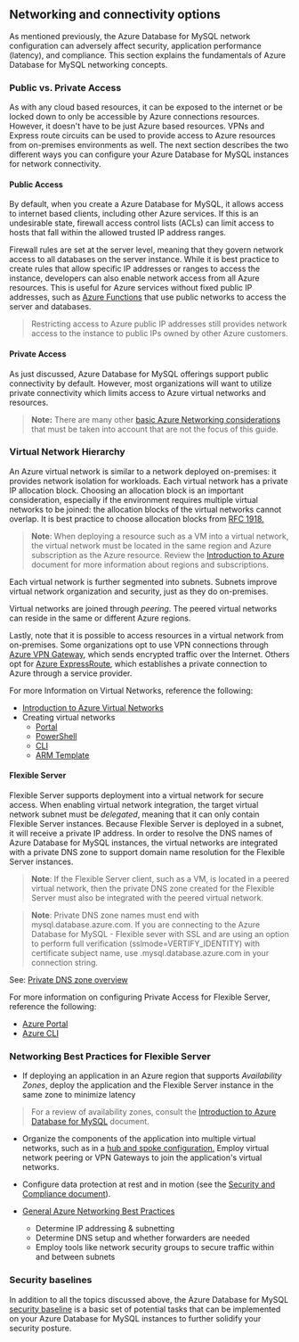 ## Networking and connectivity options

As mentioned previously, the Azure Database for MySQL network configuration can adversely affect security, application performance (latency), and compliance. This section explains the fundamentals of Azure Database for MySQL networking concepts.

### Public vs. Private Access

As with any cloud based resources, it can be exposed to the internet or be locked down to only be accessible by Azure connections resources. However, it doesn't have to be just Azure based resources.  VPNs and Express route circuits can be used to provide access to Azure resources from on-premises environments as well.  The next section describes the two different ways you can configure your Azure Database for MySQL instances for network connectivity.

#### Public Access

By default, when you create a Azure Database for MySQL, it allows access to internet based clients, including other Azure services. If this is an undesirable state, firewall access control lists (ACLs) can limit access to hosts that fall within the allowed trusted IP address ranges.

Firewall rules are set at the server level, meaning that they govern network access to all databases on the server instance. While it is best practice to create rules that allow specific IP addresses or ranges to access the instance, developers can also enable network access from all Azure resources. This is useful for Azure services without fixed public IP addresses, such as [Azure Functions](https://docs.microsoft.com/azure/azure-functions/functions-overview) that use public networks to access the server and databases.

> Restricting access to Azure public IP addresses still provides network access to the instance to public IPs owned by other Azure customers.

#### Private Access

As just discussed, Azure Database for MySQL offerings support public connectivity by default. However, most organizations will want to utilize private connectivity which limits access to Azure virtual networks and resources.

> **Note:** There are many other [basic Azure Networking considerations](https://docs.microsoft.com/azure/mysql/concepts-data-access-and-security-vnet) that must be taken into account that are not the focus of this guide.

### Virtual Network Hierarchy

An Azure virtual network is similar to a network deployed on-premises: it provides network isolation for workloads. Each virtual network has a private IP allocation block. Choosing an allocation block is an important consideration, especially if the environment requires multiple virtual networks to be joined: the allocation blocks of the virtual networks cannot overlap. It is best practice to choose allocation blocks from [RFC 1918.](https://datatracker.ietf.org/doc/html/rfc1918)

> **Note**: When deploying a resource such as a VM into a virtual network, the virtual network must be located in the same region and Azure subscription as the Azure resource. Review the [Introduction to Azure](../02_IntroToMySQL/02_02_Introduction_to_Azure.md) document for more information about regions and subscriptions.

Each virtual network is further segmented into subnets. Subnets improve virtual network organization and security, just as they do on-premises.

Virtual networks are joined through *peering*. The peered virtual networks can reside in the same or different Azure regions.

Lastly, note that it is possible to access resources in a virtual network from on-premises. Some organizations opt to use VPN connections through [Azure VPN Gateway](https://docs.microsoft.com/azure/vpn-gateway/vpn-gateway-about-vpngateways), which sends encrypted traffic over the Internet. Others opt for [Azure ExpressRoute](https://docs.microsoft.com/azure/expressroute/expressroute-introduction), which establishes a private connection to Azure through a service provider.

For more Information on Virtual Networks, reference the following:

- [Introduction to Azure Virtual Networks](https://docs.microsoft.com/learn/modules/introduction-to-azure-virtual-networks/)
- Creating virtual networks
  - [Portal](https://docs.microsoft.com/azure/virtual-network/quick-create-portal)
  - [PowerShell](https://docs.microsoft.com/azure/virtual-network/quick-create-powershell)
  - [CLI](https://docs.microsoft.com/azure/virtual-network/quick-create-cli)
  - [ARM Template](https://docs.microsoft.com/azure/virtual-network/quick-create-template)

#### Flexible Server

Flexible Server supports deployment into a virtual network for secure access. When enabling virtual network integration, the target virtual network subnet must be *delegated*, meaning that it can only contain Flexible Server instances. Because Flexible Server is deployed in a subnet, it will receive a private IP address. In order to resolve the DNS names of Azure Database for MySQL instances, the virtual networks are integrated with a private DNS zone to support domain name resolution for the Flexible Server instances.

>**Note**: If the Flexible Server client, such as a VM, is located in a peered virtual network, then the private DNS zone created for the Flexible Server must also be integrated with the peered virtual network.

>**Note**: Private DNS zone names must end with mysql.database.azure.com. If you are connecting to the Azure Database for MySQL - Flexible sever with SSL and are using an option to perform full verification (sslmode=VERTIFY_IDENTITY) with certificate subject name, use <servername>.mysql.database.azure.com in your connection string.

See: [Private DNS zone overview](https://docs.microsoft.com/azure/dns/private-dns-overview)

For more information on configuring Private Access for Flexible Server, reference the following:

- [Azure Portal](https://docs.microsoft.com/azure/mysql/flexible-server/how-to-manage-virtual-network-portal)
- [Azure CLI](https://docs.microsoft.com/azure/mysql/flexible-server/how-to-manage-virtual-network-cli)

### Networking Best Practices for Flexible Server

- If deploying an application in an Azure region that supports *Availability Zones*, deploy the application and the Flexible Server instance in the same zone to minimize latency

> For a review of availability zones, consult the [Introduction to Azure Database for MySQL](../02_IntroToMySQL/02_03_Azure_MySQL.md) document.

- Organize the components of the application into multiple virtual networks, such as in a [hub and spoke configuration.](https://docs.microsoft.com/azure/architecture/reference-architectures/hybrid-networking/hub-spoke?tabs=cli) Employ virtual network peering or VPN Gateways to join the application's virtual networks.

- Configure data protection at rest and in motion (see the [Security and Compliance document](03_MySQL_Security_Compliance.md)).

- [General Azure Networking Best Practices](https://docs.microsoft.com/azure/cloud-adoption-framework/migrate/azure-best-practices/migrate-best-practices-networking)
  - Determine IP addressing & subnetting
  - Determine DNS setup and whether forwarders are needed
  - Employ tools like network security groups to secure traffic within and between subnets

### Security baselines

In addition to all the topics discussed above, the Azure Database for MySQL [security baseline](https://docs.microsoft.com/azure/mysql/security-baseline) is a basic set of potential tasks that can be implemented on your Azure Database for MySQL instances to further solidify your security posture.

